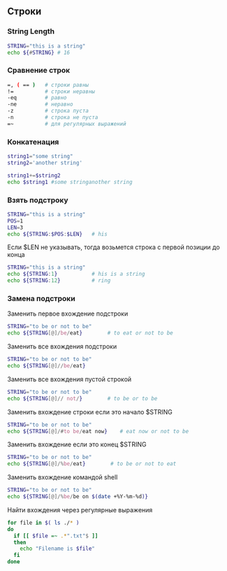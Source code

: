 
## Строки
### String Length
```sh
STRING="this is a string"
echo ${#STRING} # 16
```

### Сравнение строк  
```sh
=, ( == )   # строки равны 
!=          # строки неравны  
-eq         # равно  
-ne         # неравно 
-z          # строка пуста  
-n          # строка не пуста 
=~          # для регулярных выражений
```

### Конкатенация
```sh
string1="some string"
string2='another string'

string1+=$string2
echo $string1 #some stringanother string
```
### Взять подстроку
```sh
STRING="this is a string"
POS=1
LEN=3
echo ${STRING:$POS:$LEN}   # his
```
Если $LEN не указывать, тогда возьмется строка с первой позиции до конца
```sh
STRING="this is a string"
echo ${STRING:1}           # his is a string
echo ${STRING:12}          # ring
```
### Замена подстроки
Заменить первое вхождение подстроки
```sh
STRING="to be or not to be"
echo ${STRING[@]/be/eat}        # to eat or not to be
```
Заменить все вхождения подстроки
```sh
STRING="to be or not to be"
echo ${STRING[@]//be/eat} 
```
Заменить все вхождения пустой строкой
```sh
STRING="to be or not to be"
echo ${STRING[@]// not/}        # to be or to be
```
Заменить вхождение строки если это начало $STRING
```sh
STRING="to be or not to be"
echo ${STRING[@]/#to be/eat now}    # eat now or not to be
```
Заменить вхождение если это конец $STRING
```sh
STRING="to be or not to be"
echo ${STRING[@]/%be/eat}        # to be or not to eat
```
Заменить вхождение командой shell
```sh
STRING="to be or not to be"
echo ${STRING[@]/%be/be on $(date +%Y-%m-%d)} 
```
Найти вхождения через регулярные выражения
```sh
for file in $( ls ./* )
do
  if [[ $file =~ .*".txt"$ ]]
  then 
    echo "Filename is $file"
  fi
done

```
